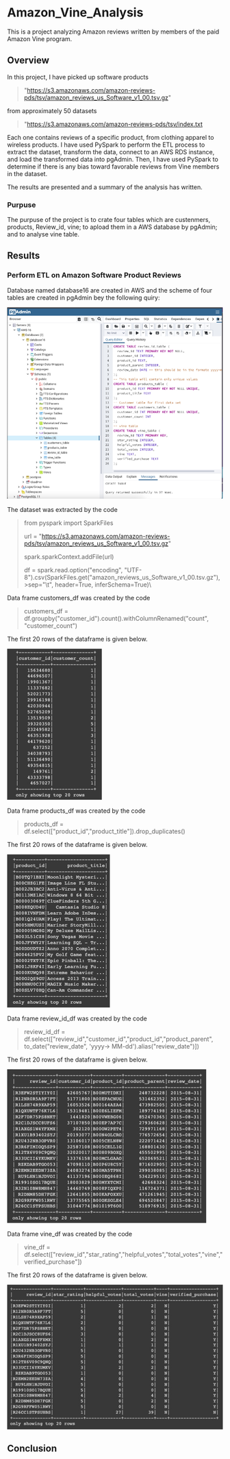 # Amazon_Vine_Analysis
This is a project analyzing Amazon reviews written by members of the paid Amazon Vine program.

## Overview

In this project, I have picked up software products 

> "https://s3.amazonaws.com/amazon-reviews-pds/tsv/amazon_reviews_us_Software_v1_00.tsv.gz"

from approximately 50 datasets 

> "https://s3.amazonaws.com/amazon-reviews-pds/tsv/index.txt

 Each one contains reviews of a specific product, from clothing apparel to wireless products. I have used PySpark to perform the ETL process to extract the dataset, transform the data, connect to an AWS RDS instance, and load the transformed data into pgAdmin. Then, I have used PySpark to determine if there is any bias toward favorable reviews from Vine members in the dataset.

The results are presented and a summary of the analysis has written. 

### Purpuse

The purpuse of the project is to crate four tables which are custenmers, products, Review_id, vine; to apload them in a AWS database by pgAdmin; and to analyse vine table.


## Results

### Perform ETL on Amazon Software Product Reviews

Database named database16 are created in AWS and the scheme of four tables are created in pgAdmin bey the following quiry:

![](resources/pg_1.jpg)

The dataset was extracted by the code

> from pyspark import SparkFiles
>
> url = "https://s3.amazonaws.com/amazon-reviews-pds/tsv/amazon_reviews_us_Software_v1_00.tsv.gz"
> 
> spark.sparkContext.addFile(url)
> 
> df = spark.read.option("encoding", "UTF-8").csv(SparkFiles.get("amazon_reviews_us_Software_v1_00.tsv.gz"), >sep="\t", header=True, inferSchema=True)\

Data frame customers_df was created by the code

> customers_df = df.groupby("customer_id").count().withColumnRenamed("count", "customer_count")

The first 20 rows of the dataframe is given below.

![](resources/customers.jpg)

Data frame products_df was created by the code

> products_df = df.select(["product_id","product_title"]).drop_duplicates()

The first 20 rows of the dataframe is given below.

![](resources/products.jpg)

Data frame review_id_df was created by the code

> review_id_df = df.select(["review_id","customer_id","product_id","product_parent", to_date("review_date", 'yyyy-> MM-dd').alias("review_date")])

The first 20 rows of the dataframe is given below.

![](resources/review_id.jpg)

Data frame vine_df was created by the code

> vine_df = df.select(["review_id","star_rating","helpful_votes","total_votes","vine","verified_purchase"])

The first 20 rows of the dataframe is given below.

![](resources/vine.jpg)



## Conclusion

